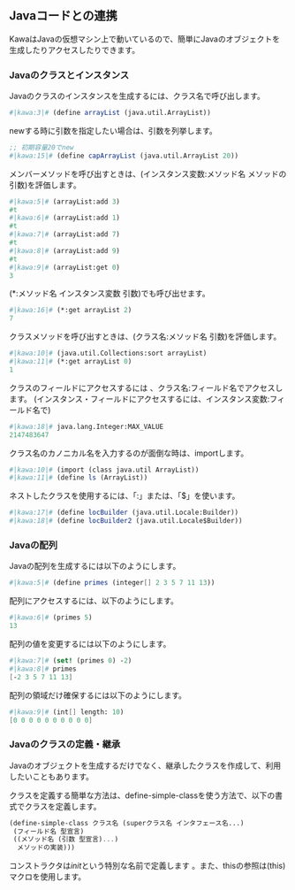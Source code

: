 ## Javaコードとの連携

KawaはJavaの仮想マシン上で動いているので、簡単にJavaのオブジェクトを生成したりアクセスしたりできます。

### Javaのクラスとインスタンス
Javaのクラスのインスタンスを生成するには、クラス名で呼び出します。

```scheme
#|kawa:3|# (define arrayList (java.util.ArrayList))
```

newする時に引数を指定したい場合は、引数を列挙します。

```scheme
;; 初期容量20でnew
#|kawa:15|# (define capArrayList (java.util.ArrayList 20))
```

メンバーメソッドを呼び出すときは、(インスタンス変数:メソッド名 メソッドの引数)を評価します。

```scheme
#|kawa:5|# (arrayList:add 3)
#t
#|kawa:6|# (arrayList:add 1)
#t
#|kawa:7|# (arrayList:add 7)
#t
#|kawa:8|# (arrayList:add 9)
#t
#|kawa:9|# (arrayList:get 0)
3
```

(*:メソッド名 インスタンス変数 引数)でも呼び出せます。

```scheme
#|kawa:16|# (*:get arrayList 2)
7
```

クラスメソッドを呼び出すときは、(クラス名:メソッド名 引数)を評価します。

```scheme
#|kawa:10|# (java.util.Collections:sort arrayList)
#|kawa:11|# (*:get arrayList 0)
1
```

クラスのフィールドにアクセスするには 、クラス名:フィールド名でアクセスします。 (インスタンス・フィールドにアクセスするには、インスタンス変数:フィールド名で)
```scheme
#|kawa:18|# java.lang.Integer:MAX_VALUE
2147483647
```

クラス名のカノニカル名を入力するのが面倒な時は、importします。

```scheme
#|kawa:10|# (import (class java.util ArrayList))
#|kawa:11|# (define ls (ArrayList))
```

ネストしたクラスを使用するには、「:」または、「$」を使います。

```scheme
#|kawa:17|# (define locBuilder (java.util.Locale:Builder))
#|kawa:18|# (define locBuilder2 (java.util.Locale$Builder))
```

### Javaの配列

Javaの配列を生成するには以下のようにします。

```scheme
#|kawa:5|# (define primes (integer[] 2 3 5 7 11 13))
```

配列にアクセスするには、以下のようにします。

```scheme
#|kawa:6|# (primes 5)
13
```

配列の値を変更するには以下のようにします。

```scheme
#|kawa:7|# (set! (primes 0) -2)
#|kawa:8|# primes
[-2 3 5 7 11 13]
```

配列の領域だけ確保するには以下のようにします。

```scheme
#|kawa:9|# (int[] length: 10)
[0 0 0 0 0 0 0 0 0 0]
```

### Javaのクラスの定義・継承

Javaのオブジェクトを生成するだけでなく、継承したクラスを作成して、利用したいこともあります。

クラスを定義する簡単な方法は、define-simple-classを使う方法で、以下の書式でクラスを定義します。
```scheme
(define-simple-class クラス名 (superクラス名 インタフェース名...)
 (フィールド名 型宣言)
 ((メソッド名 (引数 型宣言)...)
  メソッドの実装)))
```

コンストラクタは*init*という特別な名前で定義します 。また、thisの参照は(this)マクロを使用します。

